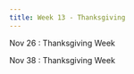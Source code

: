 ```yaml
---
title: Week 13 - Thanksgiving
---
```



Nov 26 
: Thanksgiving Week

Nov 38
: Thanksgiving Week
  

  